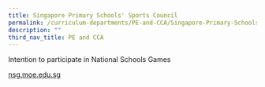 ```yaml
---
title: Singapore Primary Schools' Sports Council
permalink: /curriculum-departments/PE-and-CCA/Singapore-Primary-Schools-Sports-Council
description: ""
third_nav_title: PE and CCA
---
```

  
Intention to participate in National Schools Games 

[nsg.moe.edu.sg](http://nsg.moe.edu.sg/)